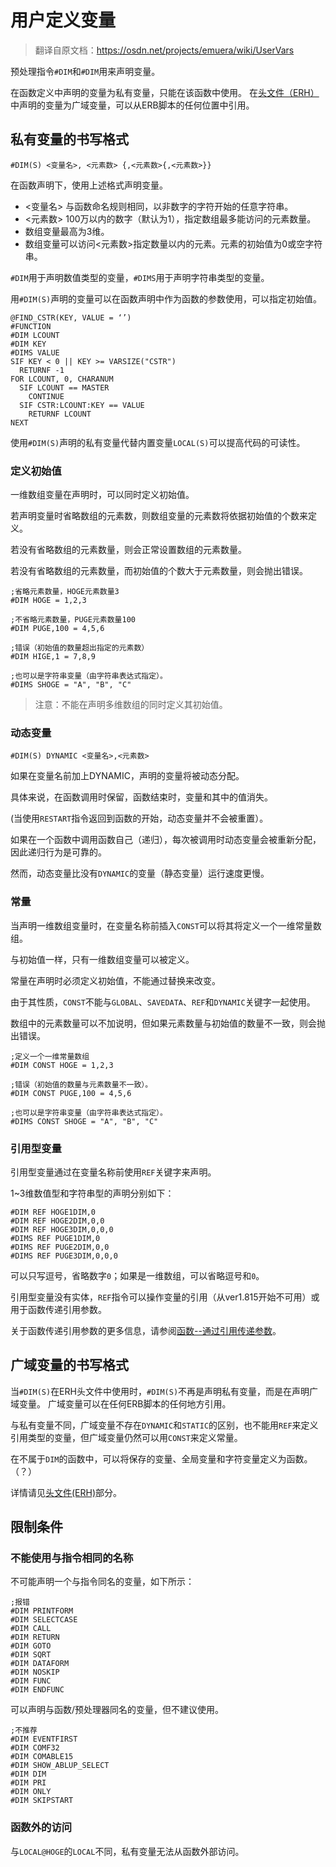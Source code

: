 # 用户定义变量

> 翻译自原文档：https://osdn.net/projects/emuera/wiki/UserVars

预处理指令`#DIM`和`#DIM`用来声明变量。

在函数定义中声明的变量为私有变量，只能在该函数中使用。
在[头文件（ERH）]()中声明的变量为广域变量，可以从ERB脚本的任何位置中引用。

## 私有变量的书写格式

```
#DIM(S) <变量名>, <元素数> {,<元素数>{,<元素数>}}
```
在函数声明下，使用上述格式声明变量。
- <变量名> 与函数命名规则相同，以非数字的字符开始的任意字符串。
- <元素数> 100万以内的数字（默认为1），指定数组最多能访问的元素数量。
- 数组变量最高为3维。
- 数组变量可以访问<元素数>指定数量以内的元素。元素的初始值为0或空字符串。

`#DIM`用于声明数值类型的变量，`#DIMS`用于声明字符串类型的变量。

用`#DIM(S)`声明的变量可以在函数声明中作为函数的参数使用，可以指定初始值。

```
@FIND_CSTR(KEY, VALUE = ‘’)
#FUNCTION
#DIM LCOUNT
#DIM KEY
#DIMS VALUE
SIF KEY < 0 || KEY >= VARSIZE("CSTR")
  RETURNF -1
FOR LCOUNT, 0, CHARANUM
  SIF LCOUNT == MASTER
    CONTINUE
  SIF CSTR:LCOUNT:KEY == VALUE
    RETURNF LCOUNT
NEXT
```
使用`#DIM(S)`声明的私有变量代替内置变量`LOCAL(S)`可以提高代码的可读性。

### 定义初始值

一维数组变量在声明时，可以同时定义初始值。

若声明变量时省略数组的元素数，则数组变量的元素数将依据初始值的个数来定义。

若没有省略数组的元素数量，则会正常设置数组的元素数量。

若没有省略数组的元素数量，而初始值的个数大于元素数量，则会抛出错误。

```
;省略元素数量，HOGE元素数量3
#DIM HOGE = 1,2,3

;不省略元素数量，PUGE元素数量100
#DIM PUGE,100 = 4,5,6

;错误（初始值的数量超出指定的元素数）
#DIM HIGE,1 = 7,8,9

;也可以是字符串变量（由字符串表达式指定）。
#DIMS SHOGE = "A", "B", "C"
```

> 注意：不能在声明多维数组的同时定义其初始值。

### 动态变量

```
#DIM(S) DYNAMIC <变量名>,<元素数>
```

如果在变量名前加上DYNAMIC，声明的变量将被动态分配。

具体来说，在函数调用时保留，函数结束时，变量和其中的值消失。

(当使用`RESTART`指令返回到函数的开始，动态变量并不会被重置）。

如果在一个函数中调用函数自己（递归），每次被调用时动态变量会被重新分配，因此递归行为是可靠的。

然而，动态变量比没有`DYNAMIC`的变量（静态变量）运行速度更慢。

### 常量

当声明一维数组变量时，在变量名称前插入`CONST`可以将其将定义一个一维常量数组。

与初始值一样，只有一维数组变量可以被定义。

常量在声明时必须定义初始值，不能通过替换来改变。

由于其性质，`CONST`不能与`GLOBAL`、`SAVEDATA`、`REF`和`DYNAMIC`关键字一起使用。

数组中的元素数量可以不加说明，但如果元素数量与初始值的数量不一致，则会抛出错误。

```
;定义一个一维常量数组
#DIM CONST HOGE = 1,2,3

;错误（初始值的数量与元素数量不一致）。
#DIM CONST PUGE,100 = 4,5,6

;也可以是字符串变量（由字符串表达式指定）。
#DIMS CONST SHOGE = "A", "B", "C"
```

### 引用型变量

引用型变量通过在变量名称前使用`REF`关键字来声明。

1~3维数值型和字符串型的声明分别如下：

```
#DIM REF HOGE1DIM,0
#DIM REF HOGE2DIM,0,0
#DIM REF HOGE3DIM,0,0,0
#DIMS REF PUGE1DIM,0
#DIMS REF PUGE2DIM,0,0
#DIMS REF PUGE3DIM,0,0,0
```

可以只写逗号，省略数字`0`；如果是一维数组，可以省略逗号和`0`。

引用型变量没有实体，`REF`指令可以操作变量的引用（从ver1.815开始不可用）或用于函数传递引用参数。

关于函数传递引用参数的更多信息，请参阅[函数--通过引用传递参数]()。

## 广域变量的书写格式

当`#DIM(S)`在ERH头文件中使用时，`#DIM(S)`不再是声明私有变量，而是在声明广域变量。
广域变量可以在任何ERB脚本的任何地方引用。

与私有变量不同，广域变量不存在`DYNAMIC`和`STATIC`的区别，也不能用`REF`来定义引用类型的变量，但广域变量仍然可以用`CONST`来定义常量。

在不属于`DIM`的函数中，可以将保存的变量、全局变量和字符变量定义为函数。（？）

详情请见[头文件(ERH)](Head_File#广域变量的声明)部分。

## 限制条件

### 不能使用与指令相同的名称

不可能声明一个与指令同名的变量，如下所示：

```
;报错
#DIM PRINTFORM
#DIM SELECTCASE
#DIM CALL
#DIM RETURN
#DIM GOTO
#DIM SQRT
#DIM DATAFORM
#DIM NOSKIP
#DIM FUNC
#DIM ENDFUNC
```

可以声明与函数/预处理器同名的变量，但不建议使用。

```
;不推荐
#DIM EVENTFIRST
#DIM COMF32
#DIM COMABLE15
#DIM SHOW_ABLUP_SELECT
#DIM DIM
#DIM PRI
#DIM ONLY
#DIM SKIPSTART
```

### 函数外的访问

与`LOCAL@HOGE`的`LOCAL`不同，私有变量无法从函数外部访问。

